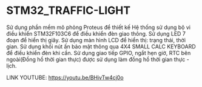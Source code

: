 # STM32_TRAFFIC-LIGHT

Sử dụng phần mềm mô phỏng Proteus để thiết kế
Hệ thống sử dụng bộ vi điều khiển STM32F103C6 để điều khiển đèn giao thông.
Sử dụng LED 7 đoạn để hiển thị giây. Sử dụng màn hình LCD để hiển thị: trạng thái, thời gian.
Sử dụng khối nút ấn bảo mật thông qua 4X4 SMALL CALC KEYBOARD để điều khiển đèn khi cần.
Sử dụng giao tiếp GPIO, ngắt hẹn giờ, RTC bên ngoài(Đồng hồ thời gian thực) được sử dụng làm đồng hồ thời gian thực - lịch.

LINK YOUTUBE: https://youtu.be/BHivTw4cj0o
